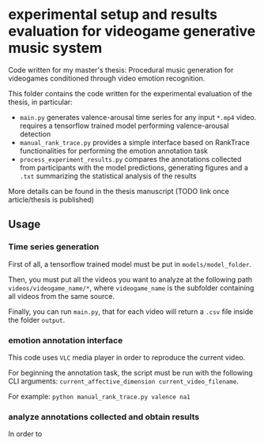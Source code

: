 # experimental setup and results evaluation for videogame generative music system

Code written for my master's thesis: Procedural music generation for videogames conditioned through video emotion recognition. 

This folder contains the code written for the experimental evaluation of the thesis, in particular:
- `main.py` generates valence-arousal time series for any input `*.mp4` video. requires a tensorflow trained model performing valence-arousal detection
- `manual_rank_trace.py` provides a simple interface based on RankTrace functionalities for performing the emotion annotation task
- `process_experiment_results.py` compares the annotations collected from participants with the model predictions, generating figures and a `.txt` summarizing the statistical analysis of the results 

More details can be found in the thesis manuscript (TODO link once article/thesis is published)

## Usage

### Time series generation

First of all, a tensorflow trained model must be put in `models/model_folder`. 

Then, you must put all the videos you want to analyze at the following path `videos/videogame_name/*`, where `videogame_name` is the subfolder containing all videos from the same source.

Finally, you can run `main.py`, that for each video will return a `.csv` file inside the folder `output`.

### emotion annotation interface

This code uses `VLC` media player in order to reproduce the current video.

For beginning the annotation task, the script must be run with the following CLI arguments: `current_affective_dimension current_video_filename`.

For example: `python manual_rank_trace.py valence na1`

### analyze annotations collected and obtain results

In order to 
